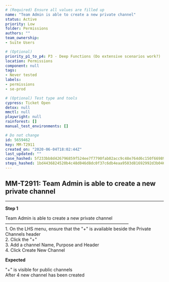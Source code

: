 ```yaml
---
# (Required) Ensure all values are filled up
name: "Team Admin is able to create a new private channel"
status: Active
priority: Low
folder: Permissions
authors: ""
team_ownership: 
- Suite Users

# (Optional)
priority_p1_to_p4: P3 - Deep Functions (Do extensive scenarios work?)
location: Permissions
component: null
tags: 
- Never tested
labels: 
- permissions
- se-prod

# (Optional) Test type and tools
cypress: Ticket Open
detox: null
mmctl: null
playwright: null
rainforest: []
manual_test_environments: []

# Do not change
id: 5659462
key: MM-T2911
created_on: "2020-06-04T18:02:44Z"
last_updated: ""
case_hashed: 5f233bb8d426796859f524ee7f7790fab02acc9c48e764d6c150f6698987b2b0fd9d252f9c4b00b6913553bb4867cf3d
steps_hashed: 1bd4436824520b4c48d046d8dc0f37c6db4eaa9503d81692992d3b046698e356b5441b9dd0b93a8d131a4dbae1261578
---
```


<!-- (Auto-generated) Based on frontmatter's "key" and "name" -->

## MM-T2911: Team Admin is able to create a new private channel

---

**Step 1**

Team Admin is able to create a new private channel\
————————————————————————————\
1\. On the LHS menu, ensure that the "+" is available beside the Private Channels header\
2\. Click the "+"\
3\. Add a channel Name, Purpose and Header\
4\. Click Create New Channel

**Expected**

"+" is visible for public channels\
After 4 new channel has been created
